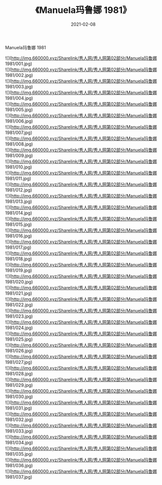 ﻿---
layout: post
title:  《Manuela玛鲁娜 1981》
date:   2021-02-08
img: http://img.660000.xyz/Sharelink/秀人网/秀人网第02部分/Manuela玛鲁娜 1981/000.jpg
categories: [美女, 清纯, 唯美]
---

Manuela玛鲁娜 1981

  ![](http://img.660000.xyz/Sharelink/秀人网/秀人网第02部分/Manuela玛鲁娜 1981/001.jpg) <br> ![](http://img.660000.xyz/Sharelink/秀人网/秀人网第02部分/Manuela玛鲁娜 1981/002.jpg) <br> ![](http://img.660000.xyz/Sharelink/秀人网/秀人网第02部分/Manuela玛鲁娜 1981/003.jpg) <br> ![](http://img.660000.xyz/Sharelink/秀人网/秀人网第02部分/Manuela玛鲁娜 1981/004.jpg) <br> ![](http://img.660000.xyz/Sharelink/秀人网/秀人网第02部分/Manuela玛鲁娜 1981/005.jpg) <br> ![](http://img.660000.xyz/Sharelink/秀人网/秀人网第02部分/Manuela玛鲁娜 1981/006.jpg) <br> ![](http://img.660000.xyz/Sharelink/秀人网/秀人网第02部分/Manuela玛鲁娜 1981/007.jpg) <br> ![](http://img.660000.xyz/Sharelink/秀人网/秀人网第02部分/Manuela玛鲁娜 1981/008.jpg) <br> ![](http://img.660000.xyz/Sharelink/秀人网/秀人网第02部分/Manuela玛鲁娜 1981/009.jpg) <br> ![](http://img.660000.xyz/Sharelink/秀人网/秀人网第02部分/Manuela玛鲁娜 1981/010.jpg) <br> ![](http://img.660000.xyz/Sharelink/秀人网/秀人网第02部分/Manuela玛鲁娜 1981/011.jpg) <br> ![](http://img.660000.xyz/Sharelink/秀人网/秀人网第02部分/Manuela玛鲁娜 1981/012.jpg) <br> ![](http://img.660000.xyz/Sharelink/秀人网/秀人网第02部分/Manuela玛鲁娜 1981/013.jpg) <br> ![](http://img.660000.xyz/Sharelink/秀人网/秀人网第02部分/Manuela玛鲁娜 1981/014.jpg) <br> ![](http://img.660000.xyz/Sharelink/秀人网/秀人网第02部分/Manuela玛鲁娜 1981/015.jpg) <br> ![](http://img.660000.xyz/Sharelink/秀人网/秀人网第02部分/Manuela玛鲁娜 1981/016.jpg) <br> ![](http://img.660000.xyz/Sharelink/秀人网/秀人网第02部分/Manuela玛鲁娜 1981/017.jpg) <br> ![](http://img.660000.xyz/Sharelink/秀人网/秀人网第02部分/Manuela玛鲁娜 1981/018.jpg) <br> ![](http://img.660000.xyz/Sharelink/秀人网/秀人网第02部分/Manuela玛鲁娜 1981/019.jpg) <br> ![](http://img.660000.xyz/Sharelink/秀人网/秀人网第02部分/Manuela玛鲁娜 1981/020.jpg) <br> ![](http://img.660000.xyz/Sharelink/秀人网/秀人网第02部分/Manuela玛鲁娜 1981/021.jpg) <br> ![](http://img.660000.xyz/Sharelink/秀人网/秀人网第02部分/Manuela玛鲁娜 1981/022.jpg) <br> ![](http://img.660000.xyz/Sharelink/秀人网/秀人网第02部分/Manuela玛鲁娜 1981/023.jpg) <br> ![](http://img.660000.xyz/Sharelink/秀人网/秀人网第02部分/Manuela玛鲁娜 1981/024.jpg) <br> ![](http://img.660000.xyz/Sharelink/秀人网/秀人网第02部分/Manuela玛鲁娜 1981/025.jpg) <br> ![](http://img.660000.xyz/Sharelink/秀人网/秀人网第02部分/Manuela玛鲁娜 1981/026.jpg) <br> ![](http://img.660000.xyz/Sharelink/秀人网/秀人网第02部分/Manuela玛鲁娜 1981/027.jpg) <br> ![](http://img.660000.xyz/Sharelink/秀人网/秀人网第02部分/Manuela玛鲁娜 1981/028.jpg) <br> ![](http://img.660000.xyz/Sharelink/秀人网/秀人网第02部分/Manuela玛鲁娜 1981/029.jpg) <br> ![](http://img.660000.xyz/Sharelink/秀人网/秀人网第02部分/Manuela玛鲁娜 1981/030.jpg) <br> ![](http://img.660000.xyz/Sharelink/秀人网/秀人网第02部分/Manuela玛鲁娜 1981/031.jpg) <br> ![](http://img.660000.xyz/Sharelink/秀人网/秀人网第02部分/Manuela玛鲁娜 1981/032.jpg) <br> ![](http://img.660000.xyz/Sharelink/秀人网/秀人网第02部分/Manuela玛鲁娜 1981/033.jpg) <br> ![](http://img.660000.xyz/Sharelink/秀人网/秀人网第02部分/Manuela玛鲁娜 1981/034.jpg) <br> ![](http://img.660000.xyz/Sharelink/秀人网/秀人网第02部分/Manuela玛鲁娜 1981/035.jpg) <br> ![](http://img.660000.xyz/Sharelink/秀人网/秀人网第02部分/Manuela玛鲁娜 1981/036.jpg) <br> ![](http://img.660000.xyz/Sharelink/秀人网/秀人网第02部分/Manuela玛鲁娜 1981/037.jpg) <br>